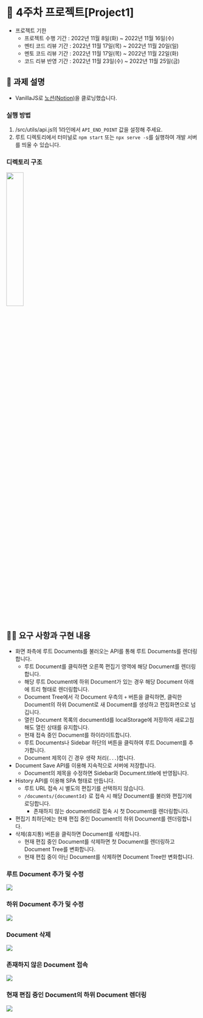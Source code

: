 # 📌 4주차 프로젝트[Project1]

- 프로젝트 기한
  - 프로젝트 수행 기간 : 2022년 11월 8일(화) ~ 2022년 11월 16일(수)
  - 멘티 코드 리뷰 기간 : 2022년 11월 17일(목) ~ 2022년 11월 20일(일)
  - 멘토 코드 리뷰 기간 : 2022년 11월 17일(목) ~ 2022년 11월 22일(화)
  - 코드 리뷰 반영 기간 : 2022년 11월 23일(수) ~ 2022년 11월 25일(금)


## 📌 과제 설명

- VanillaJS로 [노션(Notion)](https://www.notion.so/ko-kr)을 클로닝했습니다.

### 실행 방법
1. /src/utils/api.js의 1라인에서 `API_END_POINT` 값을 설정해 주세요.
2. 루트 디렉토리에서 터미널로 `npm start` 또는 `npx serve -s`를 실행하여 개발 서버를 띄울 수 있습니다.

### 디렉토리 구조
<img width="30%" src="https://user-images.githubusercontent.com/63575891/202363329-abd996ae-f330-4bee-81a7-05cb50a3ed8b.png">

## 👩‍💻 요구 사항과 구현 내용 

- 화면 좌측에 루트 Documents를 불러오는 API를 통해 루트 Documents를 렌더링합니다.
  - 루트 Document를 클릭하면 오른쪽 편집기 영역에 해당 Document를 렌더링합니다.
  - 해당 루트 Document에 하위 Document가 있는 경우 해당 Document 아래에 트리 형태로 렌더링합니다.
  - Document Tree에서 각 Document 우측의 `+` 버튼을 클릭하면, 클릭한 Document의 하위 Document로 새 Document를 생성하고 편집화면으로 넘깁니다.
  - 열린 Document 목록의 documentId를 localStorage에 저장하여 새로고침해도 열린 상태를 유지합니다.
  - 현재 접속 중인 Document를 하이라이트합니다.
  - 루트 Documents나 Sidebar 하단의 버튼을 클릭하여 루트 Document를 추가합니다.
  - Document 제목이 긴 경우 생략 처리(`...`)합니다.
- Document Save API를 이용해 지속적으로 서버에 저장합니다.
  - Document의 제목을 수정하면 Sidebar와 Document.title에 반영됩니다.
- History API를 이용해 SPA 형태로 만듭니다.
  - 루트 URL 접속 시 별도의 편집기를 선택하지 않습니다.
  - `/documents/{documentId}` 로 접속 시 해당 Document를 불러와 편집기에 로딩합니다.
    - 존재하지 않는 documentId로 접속 시 첫 Document를 렌더링합니다.
- 편집기 최하단에는 현재 편집 중인 Document의 하위 Document를 렌더링합니다.
- 삭제(휴지통) 버튼을 클릭하면 Document를 삭제합니다.
  - 현재 편집 중인 Document를 삭제하면 첫 Document를 렌더링하고 Document Tree를 변화합니다. 
  - 현재 편집 중이 아닌 Document를 삭제하면 Document Tree만 변화합니다.

### 루트 Document 추가 및 수정

<img src="https://user-images.githubusercontent.com/63575891/202364444-b1e0a2b8-8d51-4718-afc0-aeaea15bbca2.gif" />

### 하위 Document 추가 및 수정

<img src="https://user-images.githubusercontent.com/63575891/202364754-470346e2-fce6-473b-9a05-0fe42d68705c.gif" />

### Document 삭제

<img src="https://user-images.githubusercontent.com/63575891/202365057-a118535a-a4ea-49b3-b4d7-598c3d73db0f.gif" />

### 존재하지 않은 Document 접속

<img src="https://user-images.githubusercontent.com/63575891/202364872-e6764c3c-163f-425d-91c0-6cd6e38f4b12.gif" />

### 현재 편집 중인 Document의 하위 Document 렌더링

<img src="https://user-images.githubusercontent.com/63575891/202368323-26148d38-93d6-4fed-b6ce-d322cab10689.gif" />
